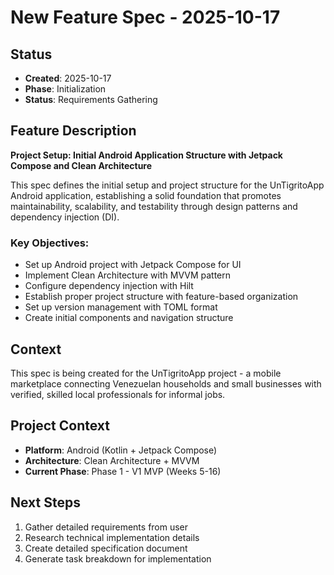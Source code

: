 # New Feature Spec - 2025-10-17

## Status
- **Created**: 2025-10-17
- **Phase**: Initialization
- **Status**: Requirements Gathering

## Feature Description
**Project Setup: Initial Android Application Structure with Jetpack Compose and Clean Architecture**

This spec defines the initial setup and project structure for the UnTigritoApp Android application, establishing a solid foundation that promotes maintainability, scalability, and testability through design patterns and dependency injection (DI).

### Key Objectives:
- Set up Android project with Jetpack Compose for UI
- Implement Clean Architecture with MVVM pattern
- Configure dependency injection with Hilt
- Establish proper project structure with feature-based organization
- Set up version management with TOML format
- Create initial components and navigation structure

## Context
This spec is being created for the UnTigritoApp project - a mobile marketplace connecting Venezuelan households and small businesses with verified, skilled local professionals for informal jobs.

## Project Context
- **Platform**: Android (Kotlin + Jetpack Compose)
- **Architecture**: Clean Architecture + MVVM
- **Current Phase**: Phase 1 - V1 MVP (Weeks 5-16)

## Next Steps
1. Gather detailed requirements from user
2. Research technical implementation details
3. Create detailed specification document
4. Generate task breakdown for implementation
